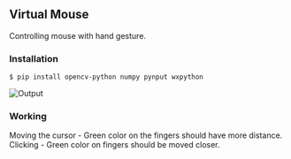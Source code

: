 ## Virtual Mouse
Controlling mouse with hand gesture.

### Installation
```$ pip install opencv-python numpy pynput wxpython```

![Output](Output.png)

### Working

Moving the cursor - Green color on the fingers should have more distance.
Clicking - Green color on fingers should be moved closer.